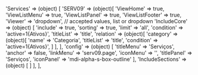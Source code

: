 <!-- IDEAL CONFIGURATION FOR THE MODEL -->

'Services' => (object) [
    'SERV09' => (object)[
        'ViewHome' => true,
        'ViewListMenu' => true,
        'ViewListPanel' => true,
        'ViewListFooter' => true,
        'Viewer' => 'dropdown', // accepted values, list or dropdown
        'IncludeCore' => (object) [
            'include' => true,
            'sorting' => true,
            'limit' => 'all',
            'condition' => 'active=1{Ativos}',
            'titleList' => 'title',
            'relation' => (object)[
                'category' =>(object)[
                    'name' => 'Categoria',
                    'titleList' => 'title',
                    'condition' => 'active=1{Ativos}',
                ]
            ],
        ],
        'config' => (object) [
            'titleMenu' => 'Serviços',
            'anchor' =>  false,
            'linkMenu' => 'serv09.page',
            'iconMenu' => '',
            'titlePanel' => 'Serviços',
            'iconPanel' => 'mdi-alpha-s-box-outline'
        ],
        'IncludeSections' => (object) [
        ]
    ],
],
